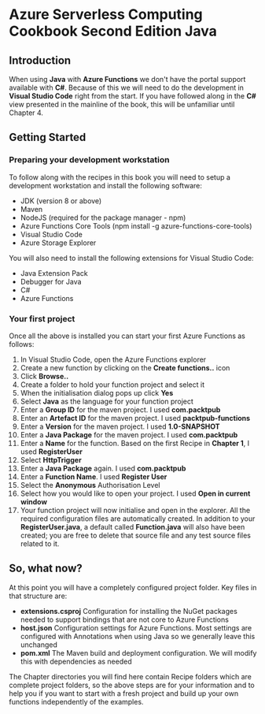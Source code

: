 # Azure Serverless Computing Cookbook Second Edition Java
## Introduction
When using **Java** with **Azure Functions** we don't have the portal support available with **C#**.  Because of this we will need to do the development in **Visual Studio Code** right from the start.  If you have followed along in the **C#** view presented in the mainline of the book, this will be unfamiliar until Chapter 4.
## Getting Started
### Preparing your development workstation
To follow along with the recipes in this book you will need to setup a development workstation and install the following software:
- JDK (version 8 or above)
- Maven
- NodeJS (required for the package manager - npm)
- Azure Functions Core Tools (npm install -g azure-functions-core-tools)
- Visual Studio Code
- Azure Storage Explorer

You will also need to install the following extensions for Visual Studio Code:
- Java Extension Pack
- Debugger for Java
- C#
- Azure Functions
### Your first project
Once all the above is installed you can start your first Azure Functions as follows:
1. In Visual Studio Code, open the Azure Functions explorer
2. Create a new function by clicking on the **Create functions..** icon
3. Click **Browse..**
4. Create a folder to hold your function project and select it
5. When the initialisation dialog pops up click **Yes**
6. Select **Java** as the language for your function project
7. Enter a **Group ID** for the maven project. I used **com.packtpub**
8. Enter an **Artefact ID** for the maven project.  I used **packtpub-functions**
9. Enter a **Version** for the maven project.  I used **1.0-SNAPSHOT**
10. Enter a **Java Package** for the maven project.  I used **com.packtpub**
11. Enter a **Name** for the function.  Based on the first Recipe in **Chapter 1**, I used **RegisterUser**
12. Select **HttpTrigger**
13. Enter a **Java Package** again.  I used **com.packtpub**
14. Enter a **Function Name**.  I used **Register User**
15. Select the **Anonymous** Authorisation Level
16. Select how you would like to open your project.  I used **Open in current window**
17.  Your function project will now initialise and open in the explorer.  All the required configuration files are automatically created.  In addition to your **RegisterUser.java**, a default called **Function.java** will also have been created; you are free to delete that source file and any test source files related to it.
## So, what now?
At this point you will have a completely configured project folder.  Key files in that structure are:
- **extensions.csproj** Configuration for installing the NuGet packages needed to support bindings that are not core to Azure Functions
- **host.json** Configuration settings for Azure Functions.  Most settings are configured with Annotations when using Java so we generally leave this unchanged
- **pom.xml** The Maven build and deployment configuration.  We will modify this with dependencies as needed

The Chapter directories you will find here contain Recipe folders which are complete project folders, so the above steps are for your information and to help you if you want to start with a fresh project and build up your own functions independently of the examples.
